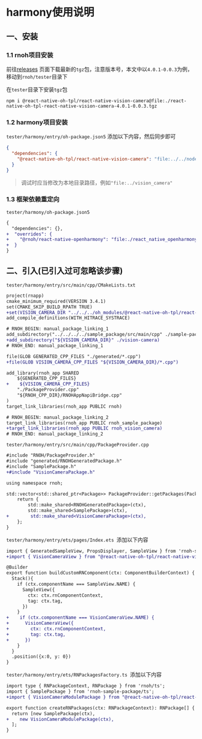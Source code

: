 # harmony使用说明

## 一、安装

### 1.1 rnoh项目安装

前往[releases](https://github.com/react-native-oh-library/react-native-vision-camera/releases) 页面下载最新的`tgz`包，注意版本号，本文中以`4.0.1-0.0.3`为例，移动到`rnoh/tester`目录下

在`tester`目录下安装`tgz`包

```shell
npm i @react-native-oh-tpl/react-native-vision-camera@file:./react-native-oh-tpl-react-native-vision-camera-4.0.1-0.0.3.tgz
```

### 1.2 harmony项目安装

`tester/harmony/entry/oh-package.json5` 添加以下内容，然后同步即可

```json
{
  "dependencies": {
    "@react-native-oh-tpl/react-native-vision-camera": "file:../../node_modules/@react-native-oh-tpl/react-native-vision-camera/harmony/vision_camera.har"
  }
}
```

> 调试时应当修改为本地目录路径，例如`"file:../vision_camera"`

### 1.3 框架依赖重定向

`tester/harmony/oh-package.json5`

```diff
{
  "dependencies": {},
+  "overrides": {
+    "@rnoh/react-native-openharmony": "file:./react_native_openharmony"
+  }
}
```

## 二、引入(已引入过可忽略该步骤)

`tester/harmony/entry/src/main/cpp/CMakeLists.txt`

```diff
project(rnapp)
cmake_minimum_required(VERSION 3.4.1)
set(CMAKE_SKIP_BUILD_RPATH TRUE)
+set(VISION_CAMERA_DIR "../../../oh_modules/@react-native-oh-tpl/react-native-vision-camera/src/main/cpp")
add_compile_definitions(WITH_HITRACE_SYSTRACE)

# RNOH_BEGIN: manual_package_linking_1
add_subdirectory("../../../../sample_package/src/main/cpp" ./sample-package)
+add_subdirectory("${VISION_CAMERA_DIR}" ./vision-camera)
# RNOH_END: manual_package_linking_1

file(GLOB GENERATED_CPP_FILES "./generated/*.cpp")
+file(GLOB VISION_CAMERA_CPP_FILES "${VISION_CAMERA_DIR}/*.cpp")

add_library(rnoh_app SHARED
    ${GENERATED_CPP_FILES}
+    ${VISION_CAMERA_CPP_FILES}
    "./PackageProvider.cpp"
    "${RNOH_CPP_DIR}/RNOHAppNapiBridge.cpp"
)
target_link_libraries(rnoh_app PUBLIC rnoh)

# RNOH_BEGIN: manual_package_linking_2
target_link_libraries(rnoh_app PUBLIC rnoh_sample_package)
+target_link_libraries(rnoh_app PUBLIC rnoh_vision_camera)
# RNOH_END: manual_package_linking_2
```

`tester/harmony/entry/src/main/cpp/PackageProvider.cpp`

```diff
#include "RNOH/PackageProvider.h"
#include "generated/RNOHGeneratedPackage.h"
#include "SamplePackage.h"
+#include "VisionCameraPackage.h"

using namespace rnoh;

std::vector<std::shared_ptr<Package>> PackageProvider::getPackages(Package::Context ctx) {
    return {
        std::make_shared<RNOHGeneratedPackage>(ctx), 
        std::make_shared<SamplePackage>(ctx),
+        std::make_shared<VisionCameraPackage>(ctx),
    };
}
```

`tester/harmony/entry/ets/pages/Index.ets `添加以下内容

```diff
import { GeneratedSampleView, PropsDisplayer, SampleView } from 'rnoh-sample-package';
+import { VisionCameraView } from "@react-native-oh-tpl/react-native-vision-camera";

@Builder
export function buildCustomRNComponent(ctx: ComponentBuilderContext) {
  Stack(){
    if (ctx.componentName === SampleView.NAME) {
      SampleView({
        ctx: ctx.rnComponentContext,
        tag: ctx.tag,
      })
    }
+    if (ctx.componentName === VisionCameraView.NAME) {
+      VisionCameraView({
+        ctx: ctx.rnComponentContext,
+        tag: ctx.tag,
+      })
    }
  }
  .position({x:0, y: 0})
}
```

`tester/harmony/entry/ets/RNPackagesFactory.ts `添加以下内容

```diff
import type { RNPackageContext, RNPackage } from 'rnoh/ts';
import { SamplePackage } from 'rnoh-sample-package/ts';
+import { VisionCameraModulePackage } from "@react-native-oh-tpl/react-native-vision-camera/ts";

export function createRNPackages(ctx: RNPackageContext): RNPackage[] {
  return [new SamplePackage(ctx),
+    new VisionCameraModulePackage(ctx),
  ];
}
```



